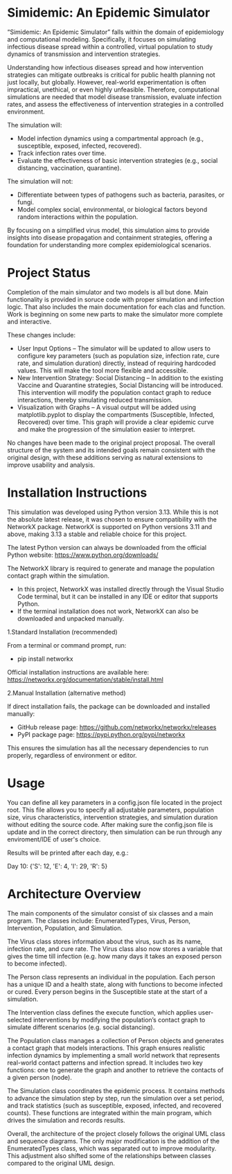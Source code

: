 # Simidemic: An Epidemic Simulator

“Simidemic: An Epidemic Simulator” falls within the domain of epidemiology and computational modeling. Specifically, it focuses on simulating infectious disease spread within a controlled, virtual population to study dynamics of transmission and intervention strategies.

Understanding how infectious diseases spread and how intervention strategies can mitigate outbreaks is critical for public health planning not just locally, but globally. However, real-world experimentation is often impractical, unethical, or even highly unfeasible. Therefore, computational simulations are needed that model disease transmission, evaluate infection rates, and assess the effectiveness of intervention strategies in a controlled environment.

The simulation will:
* Model infection dynamics using a compartmental approach (e.g., susceptible, exposed, infected, recovered).
* Track infection rates over time.
* Evaluate the effectiveness of basic intervention strategies (e.g., social distancing, vaccination, quarantine).

The simulation will not:
* Differentiate between types of pathogens such as bacteria, parasites, or fungi.
* Model complex social, environmental, or biological factors beyond random interactions within the population.

By focusing on a simplified virus model, this simulation aims to provide insights into disease propagation and containment strategies, offering a foundation for understanding more complex epidemiological scenarios.

# Project Status

Completion of the main simulator and two models is all but done. Main functionality is provided in soruce code with proper simulation and infection logic. That also includes the main documentation for each clas and function. Work is beginning on some new parts to make the simulator more complete and interactive. 

These changes include:
* User Input Options – The simulator will be updated to allow users to configure key parameters (such as population size, infection rate, cure rate, and simulation duration) directly, instead of requiring hardcoded values. This will make the tool more flexible and accessible.
* New Intervention Strategy: Social Distancing – In addition to the existing Vaccine and Quarantine strategies, Social Distancing will be introduced. This intervention will modify the population contact graph to reduce interactions, thereby simulating reduced transmission.
* Visualization with Graphs – A visual output will be added using matplotlib.pyplot to display the compartments (Susceptible, Infected, Recovered) over time. This graph will provide a clear epidemic curve and make the progression of the simulation easier to interpret.

No changes have been made to the original project proposal. The overall structure of the system and its intended goals remain consistent with the original design, with these additions serving as natural extensions to improve usability and analysis.

# Installation Instructions

This simulation was developed using Python version 3.13. While this is not the absolute latest release, it was chosen to ensure compatibility with the NetworkX package. NetworkX is supported on Python versions 3.11 and above, making 3.13 a stable and reliable choice for this project.

The latest Python version can always be downloaded from the official Python website: https://www.python.org/downloads/

The NetworkX library is required to generate and manage the population contact graph within the simulation.
* In this project, NetworkX was installed directly through the Visual Studio Code terminal, but it can be installed in any IDE or editor that supports Python.
* If the terminal installation does not work, NetworkX can also be downloaded and unpacked manually.

1.Standard Installation (recommended)

From a terminal or command prompt, run:
- pip install networkx

Official installation instructions are available here: https://networkx.org/documentation/stable/install.html

2.Manual Installation (alternative method)

If direct installation fails, the package can be downloaded and installed manually:
* GitHub release page: https://github.com/networkx/networkx/releases
* PyPI package page: https://pypi.python.org/pypi/networkx

This ensures the simulation has all the necessary dependencies to run properly, regardless of environment or editor.

# Usage

You can define all key parameters in a config.json file located in the project root. This file allows you to specify all adjustable parameters, population size, virus characteristics, intervention strategies, and simulation duration without editing the source code. After making sure the config.json file is update and in the correct directory, then simulation can be run through any enviroment/IDE of user's choice.

Results will be printed after each day, e.g.:

Day 10: {'S': 12, 'E': 4, 'I': 29, 'R': 5}

# Architecture Overview

The main components of the simulator consist of six classes and a main program. The classes include: EnumeratedTypes, Virus, Person, Intervention, Population, and Simulation.

The Virus class stores information about the virus, such as its name, infection rate, and cure rate. The Virus class also now stores a variable that gives the time till infection (e.g. how many days it takes an exposed person to become infected).

The Person class represents an individual in the population. Each person has a unique ID and a health state, along with functions to become infected or cured. Every person begins in the Susceptible state at the start of a simulation.

The Intervention class defines the execute function, which applies user-selected interventions by modifying the population’s contact graph to simulate different scenarios (e.g. social distancing).

The Population class manages a collection of Person objects and generates a contact graph that models interactions. This graph ensures realistic infection dynamics by implementing a small world network that represents real-world contact patterns and infection spread. It includes two key functions: one to generate the graph and another to retrieve the contacts of a given person (node).

The Simulation class coordinates the epidemic process. It contains methods to advance the simulation step by step, run the simulation over a set period, and track statistics (such as susceptible, exposed, infected, and recovered counts). These functions are integrated within the main program, which drives the simulation and records results.

Overall, the architecture of the project closely follows the original UML class and sequence diagrams. The only major modification is the addition of the EnumeratedTypes class, which was separated out to improve modularity. This adjustment also shifted some of the relationships between classes compared to the original UML design.